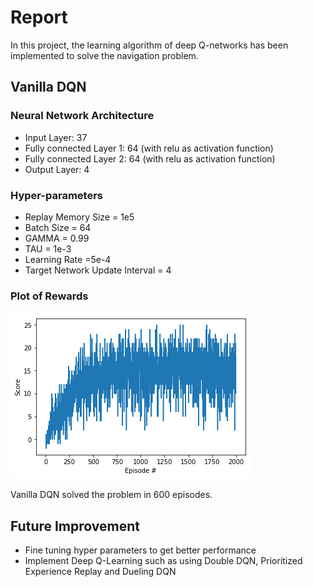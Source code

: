 # Report

In this project, the learning algorithm of deep Q-networks has been implemented to solve the navigation problem.

## Vanilla DQN

### Neural Network Architecture

- Input Layer: 37
- Fully connected Layer 1: 64 (with relu as activation function)
- Fully connected Layer 2: 64 (with relu as activation function)
- Output Layer: 4

### Hyper-parameters

- Replay Memory Size = 1e5
- Batch Size = 64
- GAMMA = 0.99
- TAU = 1e-3
- Learning Rate =5e-4
- Target Network Update Interval = 4

### Plot of Rewards

![Vanilla DQN Scores](images/scorespng.png)

Vanilla DQN solved the problem in 600 episodes.

## Future Improvement

- Fine tuning hyper parameters to get better performance
- Implement Deep Q-Learning such as using Double DQN, Prioritized Experience Replay and Dueling DQN
